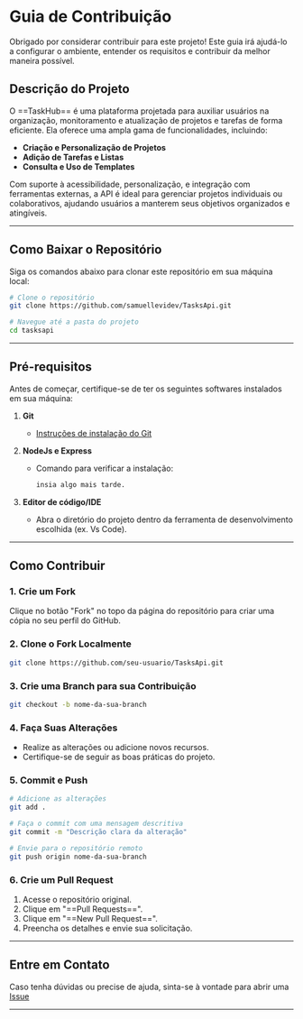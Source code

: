# Guia de Contribuição

Obrigado por considerar contribuir para este projeto! Este guia irá ajudá-lo a configurar o ambiente, entender os requisitos e contribuir da melhor maneira possível.

## Descrição do Projeto

O ==TaskHub== é uma plataforma projetada para auxiliar usuários na organização, monitoramento e atualização de projetos e tarefas de forma eficiente. Ela oferece uma ampla gama de funcionalidades, incluindo:

- **Criação e Personalização de Projetos**
- **Adição de Tarefas e Listas**
- **Consulta e Uso de Templates**

Com suporte à acessibilidade, personalização, e integração com ferramentas externas, a API é ideal para gerenciar projetos individuais ou colaborativos, ajudando usuários a manterem seus objetivos organizados e atingíveis.

---

## Como Baixar o Repositório

Siga os comandos abaixo para clonar este repositório em sua máquina local:  
```bash  
# Clone o repositório  
git clone https://github.com/samuellevidev/TasksApi.git 

# Navegue até a pasta do projeto  
cd tasksapi
```

---

## Pré-requisitos

Antes de começar, certifique-se de ter os seguintes softwares instalados em sua máquina:  

1. **Git**  
   - [Instruções de instalação do Git](https://git-scm.com/book/en/v2/Getting-Started-Installing-Git)

2. **NodeJs e Express**
   - Comando para verificar a instalação:  
     ```bash  
     insia algo mais tarde. 
     ```

1. **Editor de código/IDE**
   -  Abra o diretório do projeto dentro da ferramenta de desenvolvimento escolhida (ex. Vs Code).

---

## Como Contribuir  

### 1. Crie um Fork

Clique no botão "Fork" no topo da página do repositório para criar uma cópia no seu perfil do GitHub.  

### 2. Clone o Fork Localmente

```bash  
git clone https://github.com/seu-usuario/TasksApi.git  
```  

### 3. Crie uma Branch para sua Contribuição

```bash  
git checkout -b nome-da-sua-branch  
```  

### 4. Faça Suas Alterações

- Realize as alterações ou adicione novos recursos.  
- Certifique-se de seguir as boas práticas do projeto.

### 5. Commit e Push

```bash  
# Adicione as alterações  
git add .  

# Faça o commit com uma mensagem descritiva  
git commit -m "Descrição clara da alteração"  

# Envie para o repositório remoto  
git push origin nome-da-sua-branch  
```  

### 6. Crie um Pull Request

1. Acesse o repositório original.  
2. Clique em "==Pull Requests==".  
3. Clique em "==New Pull Request==".  
4. Preencha os detalhes e envie sua solicitação.  

---

## Entre em Contato

Caso tenha dúvidas ou precise de ajuda, sinta-se à vontade para abrir uma [Issue](https://github.com/samuellevidev/TasksApi/issues)

---
